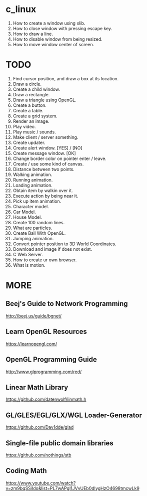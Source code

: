 c_linux
=======

1. How to create a window using xlib.
2. How to close window with pressing escape key.
3. How to draw a line.
4. How to disable window from being resized.
5. How to move window center of screen.

TODO
====

1. Find cursor position, and draw a box at its location.
2. Draw a circle.
3. Create a child window.
4. Draw a rectangle.
5. Draw a triangle using OpenGL.
6. Create a button.
7. Create a table.
8. Create a grid system.
9. Render an image.
10. Play video.
11. Play music / sounds.
12. Make client / server something.
13. Create updater.
14. Create alert window. [YES] / [NO]
15. Create message window. [OK]
16. Change border color on pointer enter / leave.
17. Create / use some kind of canvas.
18. Distance between two points.
19. Walking animation.
20. Running animation.
21. Loading animation.
22. Obtain item by walkin over it.
23. Execute action by being near it.
24. Pick up item animation.
25. Character model.
26. Car Model.
27. House Model.
28. Create 100 random lines.
29. What are particles.
30. Create Ball With OpenGL.
31. Jumping animation.
32. Convert pointer position to 3D World Coordinates.
33. Download and image if does not exist.
34. C Web Server.
35. How to create ur own browser.
36. What is motion.


MORE
====

Beej's Guide to Network Programming
-----------------------------------

http://beej.us/guide/bgnet/

Learn OpenGL Resources
-------------------------

https://learnopengl.com/

OpenGL Programming Guide
-------------------------

http://www.glprogramming.com/red/

Linear Math Library
-------------------

https://github.com/datenwolf/linmath.h

GL/GLES/EGL/GLX/WGL Loader-Generator 
-------------------------------------

https://github.com/Dav1dde/glad

Single-file public domain libraries
-------------------------------------

https://github.com/nothings/stb

Coding Math
-----------

https://www.youtube.com/watch?v=zm9bqSSiIdo&list=PL7wAPgl1JVvUEb0dIygHzO4698tmcwLk9
